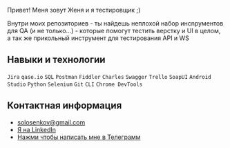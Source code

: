 
Привет! Меня зовут Женя и я тестировщик ;)



Внутри моих репозиториев - ты найдешь неплохой набор инсnрументов для QA (и не только...) - которые помогут тестить верстку и UI в целом, а так же прикольный инструмент для тестирования API и WS  

## Навыки и технологии

 ``Jira`` ``qase.io`` ``SQL`` ``Postman`` ``Fiddler`` ``Charles``
  ``Swagger``
  ``Trello``
 ``SoapUI``
  ``Android Studio``
 ``Python`` ``Selenium``
 ``Git`` ``CLI``
 ``Chrome DevTools``
  




## Контактная информация

-  solosenkov@gmail.com
-  [Я на LinkedIn](https://www.linkedin.com/in/eugene-solosenkov/)
-  [Нажми чтобы написать мне в Телеграмм](https://t.me/solosenkoff)



























<!--
**solosenkov/solosenkov** is a ✨ _special_ ✨ repository because its `README.md` (this file) appears on your GitHub profile.

Here are some ideas to get you started:

- 🔭 I’m currently working on ...
- 🌱 I’m currently learning ...
- 👯 I’m looking to collaborate on ...
- 🤔 I’m looking for help with ...
- 💬 Ask me about ...
- 📫 How to reach me: ...
- 😄 Pronouns: ...
- ⚡ Fun fact: ...
-->
